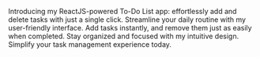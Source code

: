 Introducing my ReactJS-powered To-Do List app: effortlessly add and delete tasks with just a single click. 
Streamline your daily routine with my user-friendly interface. 
Add tasks instantly, and remove them just as easily when completed.
Stay organized and focused with my intuitive design.
Simplify your task management experience today.
